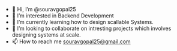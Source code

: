 - 👋 Hi, I’m @souravgopal25
- 👀 I’m interested in Backend Development
- 🌱 I’m currently learning how to design scallable Systems.
- 💞️ I’m looking to collaborate on intresting projects which involves designing systems at scale.
- 📫 How to reach me souravgopal25@gmail.com

<!---
souravgopal25/souravgopal25 is a ✨ special ✨ repository because its `README.md` (this file) appears on your GitHub profile.
You can click the Preview link to take a look at your changes.
--->
